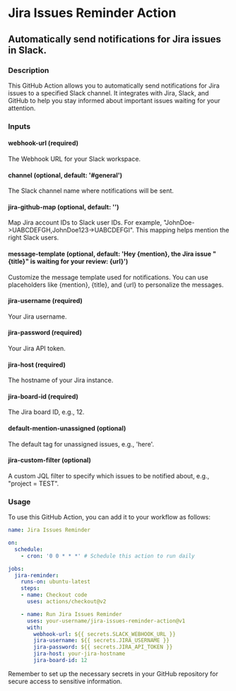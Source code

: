 # Jira Issues Reminder Action

## Automatically send notifications for Jira issues in Slack.

### Description
This GitHub Action allows you to automatically send notifications for Jira issues to a specified Slack channel. It integrates with Jira, Slack, and GitHub to help you stay informed about important issues waiting for your attention.

### Inputs
#### webhook-url (required)
The Webhook URL for your Slack workspace.

#### channel (optional, default: '#general')
The Slack channel name where notifications will be sent.

#### jira-github-map (optional, default: '')
Map Jira account IDs to Slack user IDs. For example, "JohnDoe->UABCDEFGH,JohnDoe123->UABCDEFGI". This mapping helps mention the right Slack users.

#### message-template (optional, default: 'Hey {mention}, the Jira issue "{title}" is waiting for your review: {url}')
Customize the message template used for notifications. You can use placeholders like {mention}, {title}, and {url} to personalize the messages.

#### jira-username (required)
Your Jira username.

#### jira-password (required)
Your Jira API token.

#### jira-host (required)
The hostname of your Jira instance.

#### jira-board-id (required)
The Jira board ID, e.g., 12.

#### default-mention-unassigned (optional)
The default tag for unassigned issues, e.g., 'here'.

#### jira-custom-filter (optional)
A custom JQL filter to specify which issues to be notified about, e.g., "project = TEST".

### Usage
To use this GitHub Action, you can add it to your workflow as follows:

```yaml
name: Jira Issues Reminder

on:
  schedule:
    - cron: '0 0 * * *' # Schedule this action to run daily

jobs:
  jira-reminder:
    runs-on: ubuntu-latest
    steps:
    - name: Checkout code
      uses: actions/checkout@v2

    - name: Run Jira Issues Reminder
      uses: your-username/jira-issues-reminder-action@v1
      with:
        webhook-url: ${{ secrets.SLACK_WEBHOOK_URL }}
        jira-username: ${{ secrets.JIRA_USERNAME }}
        jira-password: ${{ secrets.JIRA_API_TOKEN }}
        jira-host: your-jira-hostname
        jira-board-id: 12
```
Remember to set up the necessary secrets in your GitHub repository for secure access to sensitive information.
